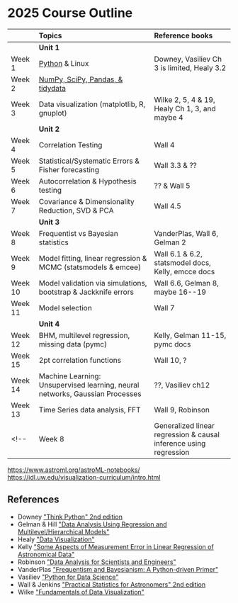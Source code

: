 # 2025 Course Outline

| | Topics | Reference books |
|:-|:------|:----------------|
| | **Unit 1** |
| Week 1   | [Python](../unit1/python) & Linux  | Downey, Vasiliev Ch 3 is limited, Healy 3.2| & ?? |
| Week 2   | [NumPy, SciPy, Pandas, & tidydata](../unit1/sci_python) | | 
| Week 3   | Data visualization (matplotlib, R, gnuplot)   | Wilke 2, 5, 4 & 19, Healy Ch 1, 3, and maybe 4|
| | **Unit 2** |
| Week 4   | Correlation Testing  | Wall 4|
| Week 5   | Statistical/Systematic Errors & Fisher forecasting | Wall 3.3  & ??|
| Week 6   | Autocorrelation & Hypothesis testing | ?? & Wall 5 |
| Week 7   | Covariance & Dimensionality Reduction, SVD & PCA  | Wall 4.5 |
| | **Unit 3** |
| Week 8   | Frequentist vs Bayesian statistics  | VanderPlas, Wall 6, Gelman 2 |
| Week 9   | Model fitting, linear regression & MCMC (statsmodels & emcee)  | Wall 6.1 & 6.2, statsmodel docs, Kelly, emcce docs |
| Week 10   | Model validation via simulations, bootstrap & Jackknife errors  | Wall 6.6, Gelman 8, maybe 16--19 |
| Week 11  | Model selection   | Wall 7 |
| | **Unit 4** |
| Week 12  | BHM, multilevel regression, missing data (pymc)   | Kelly, Gelman 11-15, pymc docs |
| Week 15  | 2pt correlation functions | Wall 10, ? |
| Week 14  | Machine Learning: Unsupervised learning, neural networks, Gaussian Processes | ??, Vasiliev ch12|
| Week 13  | Time Series data analysis, FFT  | Wall 9, Robinson |
<!-- | Week 8   | Generalized linear regression & causal inference using regression    | Gelman 6, 7, 9, 10, A | -->

https://www.astroml.org/astroML-notebooks/
https://idl.uw.edu/visualization-curriculum/intro.html

## References

* Downey ["Think Python" 2nd edition](https://greenteapress.com/wp/think-python-2e/)
* Gelman & Hill ["Data Analysis Using Regression and Multilevel/Hierarchical Models"](https://www.cambridge.org/highereducation/books/data-analysis-using-regression-and-multilevel-hierarchical-models/32A29531C7FD730C3A68951A17C9D983#overview)
* Healy ["Data Visualization"](https://kieranhealy.org/publications/dataviz/)
* Kelly ["Some Aspects of Measurement Error in Linear Regression of Astronomical Data"](https://ui.adsabs.harvard.edu/abs/2007ApJ...665.1489K/abstract)
* Robinson ["Data Analysis for Scientists and Engineers"](https://press.princeton.edu/books/hardcover/9780691169927/data-analysis-for-scientists-and-engineers)
* VanderPlas ["Frequentism and Bayesianism: A Python-driven Primer"](https://ui.adsabs.harvard.edu/abs/2014arXiv1411.5018V/abstract)
* Vasiliev ["Python for Data Science"](https://nostarch.com/python-data-science)
* Wall & Jenkins ["Practical Statistics for Astronomers" 2nd edition](https://www.cambridge.org/us/universitypress/subjects/physics/astronomy-general/practical-statistics-astronomers-2nd-edition)
* Wilke ["Fundamentals of Data Visualization"](https://clauswilke.com/dataviz/)
